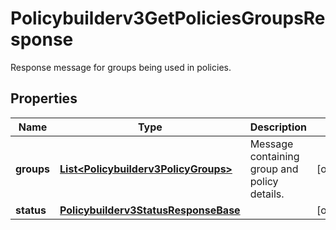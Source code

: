 

# Policybuilderv3GetPoliciesGroupsResponse

Response message for groups being used in policies.

## Properties

| Name | Type | Description | Notes |
|------------ | ------------- | ------------- | -------------|
|**groups** | [**List&lt;Policybuilderv3PolicyGroups&gt;**](Policybuilderv3PolicyGroups.md) | Message containing group and policy details. |  [optional] |
|**status** | [**Policybuilderv3StatusResponseBase**](Policybuilderv3StatusResponseBase.md) |  |  [optional] |



